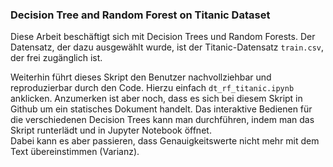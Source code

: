 ### Decision Tree and Random Forest on Titanic Dataset

Diese Arbeit beschäftigt sich mit Decision Trees und Random Forests. 
Der Datensatz, der dazu ausgewählt wurde, ist der Titanic-Datensatz `train.csv`,
der frei zugänglich ist.

Weiterhin führt dieses Skript den Benutzer nachvollziehbar und 
reproduzierbar durch den Code. Hierzu einfach `dt_rf_titanic.ipynb` anklicken.
Anzumerken ist aber noch, dass es sich bei diesem Skript in Github um ein 
statisches Dokument handelt. Das interaktive Bedienen für die verschiedenen 
Decision Trees kann man durchführen, indem man das Skript runterlädt und in 
Jupyter Notebook öffnet.  
Dabei kann es aber passieren, dass Genauigkeitswerte nicht mehr mit dem Text 
übereinstimmen (Varianz).



